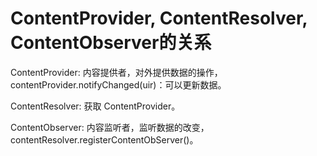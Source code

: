 # ContentProvider, ContentResolver, ContentObserver的关系

ContentProvider: 内容提供者，对外提供数据的操作，contentProvider.notifyChanged(uir)：可以更新数据。

ContentResolver: 获取 ContentProvider。

ContentObserver: 内容监听者，监听数据的改变，contentResolver.registerContentObServer()。